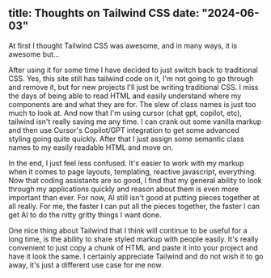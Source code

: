 title: Thoughts on Tailwind CSS
date: "2024-06-03"
---
At first I thought Tailwind CSS was awesome, and in many ways, it is awesome but...

After using it for some time I have decided to just switch back to traditional CSS. Yes, this site still has tailwind code on it, I'm not going to go through and remove it, but for new projects I'll just be writing traditional CSS. I miss the days of being able to read HTML and easily understand where my components are and what they are for. The slew of class names is just too much to look at. And now that I'm using cursor (chat gpt, copilot, etc), tailwind isn't really saving me any time. I can crank out some vanilla markup and then use Cursor's Copilot/GPT integration to get some advanced styling going quite quickly. After that I just assign some semantic class names to my easily readable HTML and move on.

In the end, I just feel less confused. It's easier to work with my markup when it comes to page layouts, templating, reactive javascript, everything. Now that coding assistants are so good, I find that my general ability to look through my applications quickly and reason about them is even more important than ever. For now, AI still isn't good at putting pieces together at all really. For me, the faster I can put all the pieces together, the faster I can get AI to do the nitty gritty things I want done.

One nice thing about Tailwind that I think will continue to be useful for a long time, is the ability to share styled markup with people easily. It's really convenient to just copy a chunk of HTML and paste it into your project and have it look the same. I certainly appreciate Tailwind and do not wish it to go away, it's just a different use case for me now.